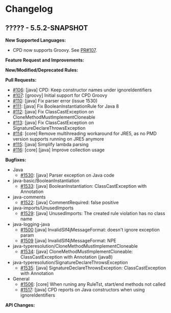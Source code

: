# Changelog

## ????? - 5.5.2-SNAPSHOT

**New Supported Languages:**

*   CPD now supports Groovy. See [PR#107](https://github.com/pmd/pmd/pull/107).

**Feature Request and Improvements:**

**New/Modified/Deprecated Rules:**

**Pull Requests:**

*   [#106](https://github.com/pmd/pmd/pull/106): \[java] CPD: Keep constructor names under ignoreIdentifiers
*   [#107](https://github.com/pmd/pmd/pull/107): \[groovy] Initial support for CPD Groovy
*   [#110](https://github.com/pmd/pmd/pull/110): \[java] Fix parser error (issue 1530)
*   [#111](https://github.com/pmd/pmd/pull/111): \[java] Fix BooleanInstantiationRule for Java 8
*   [#112](https://github.com/pmd/pmd/pull/112): \[java] Fix ClassCastException on CloneMethodMustImplementCloneable
*   [#113](https://github.com/pmd/pmd/pull/113): \[java] Fix ClassCastException on SignatureDeclareThrowsException
*   [#114](https://github.com/pmd/pmd/pull/114): \[core] Remove multihreading workaround for JRE5, as no PMD version supports running on JRE5 anymore
*   [#115](https://github.com/pmd/pmd/pull/115): \[java] Simplify lambda parsing
*   [#116](https://github.com/pmd/pmd/pull/116): \[core] \[java] Improve collection usage

**Bugfixes:**

*   Java
    *   [#1530](https://sourceforge.net/p/pmd/bugs/1530/): \[java] Parser exception on Java code
*   java-basic/BooleanInstantiation
    *   [#1533](https://sourceforge.net/p/pmd/bugs/1533/): \[java] BooleanInstantiation: ClassCastException with Annotation
*   java-comments
    *   [#1522](https://sourceforge.net/p/pmd/bugs/1522/): \[java] CommentRequired: false positive
*   java-imports/UnusedImports
    *   [#1529](https://sourceforge.net/p/pmd/bugs/1529/): \[java] UnusedImports: The created rule violation has no class name
*   java-logging-java
    *   [#1500](https://sourceforge.net/p/pmd/bugs/1500/) \[java] InvalidSlf4jMessageFormat: doesn't ignore exception param
    *   [#1509](https://sourceforge.net/p/pmd/bugs/1509/) \[java] InvalidSlf4jMessageFormat: NPE
*   java-typeresolution/CloneMethodMustImplementCloneable
    *   [#1534](https://sourceforge.net/p/pmd/bugs/1534/): \[java] CloneMethodMustImplementCloneable: ClassCastException with Annotation (java8)
*   java-typeresolution/SignatureDeclareThrowsException
    *   [#1535](https://sourceforge.net/p/pmd/bugs/1535/): \[java] SignatureDeclareThrowsException: ClassCastException with Annotation
*   General
    *   [#1506](https://sourceforge.net/p/pmd/bugs/1506/): \[core] When runing any RuleTst, start/end methods not called
    *   [#1517](https://sourceforge.net/p/pmd/bugs/1517/): \[java] CPD reports on Java constructors when using ignoreIdentifiers


**API Changes:**
